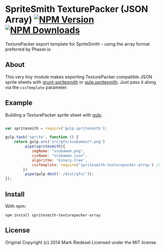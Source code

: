 
# SpriteSmith TexturePacker (JSON Array) [![NPM Version][npm-image]][npm-url] [![NPM Downloads][npm-download-image]][npm-url]

TexturePacker export template for SpriteSmith - using the array format preferred by Phaser.io

## About

This very tiny module makes exporting TexturePacker compatible JSON sprite sheets
with [grunt-spritesmith](https://github.com/Ensighten/grunt-spritesmith) or
[gulp.spritesmith](https://github.com/twolfson/gulp.spritesmith). Just pass
it along via the `cssTemplate` parameter.

## Example

Building a TexturePacker sprite sheet with [gulp](http://gulpjs.com).

```js

var spritesmith = require('gulp.spritesmith');

gulp.task('sprite', function () {
	return gulp.src('src/gfx/scubaman/*.png')
		.pipe(spritesmith({
			imgName: "scubaman.png",
			cssName: "scubaman.json",
			algorithm: 'binary-tree',
			cssTemplate: require('spritesmith-texturepacker-array') // <-- this right here
		})
		.pipe(gulp.dest('./dist/gfx/'));
});
```

## Install

With npm:

```
npm install spritesmith-texturepacker-array
```

## License
Original Copyright (c) 2014 Mark Riedesel
Licensed under the MIT license.

[npm-url]: https://www.npmjs.org/package/spritesmith-texturepacker-array
[npm-image]: http://img.shields.io/npm/v/spritesmith-texturepacker-array.svg?style=flat
[npm-download-image]: http://img.shields.io/npm/dm/spritesmith-texturepacker-array.svg?style=flat
